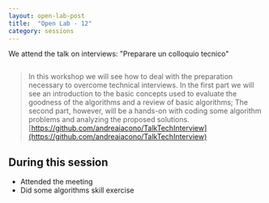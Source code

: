 ```yaml
---
layout: open-lab-post
title:  "Open Lab - 12"
category: sessions
---
```

We attend the talk on interviews: "Preparare un colloquio tecnico"

<span class="image right"><img src="/src/assets/images/128px-Mad_scientist_transparent_background.svg.png" alt=""></span>

> In this workshop we will see how to deal with the preparation necessary to overcome technical interviews. In the first part we will see an introduction to the basic concepts used to evaluate the goodness of the algorithms and a review of basic algorithms; The second part, however, will be a hands-on with coding some algorithm problems and analyzing the proposed solutions.
[https://github.com/andreaiacono/TalkTechInterview](https://github.com/andreaiacono/TalkTechInterview)

## During this session
* Attended the meeting
* Did some algorithms skill exercise